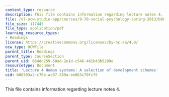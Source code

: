 ```yaml
---
content_type: resource
description: This file contains information regarding lecture notes 4.
file: /ol-ocw-studio-app/courses/9-70-social-psychology-spring-2013/b08393a2c76eac07389aee863c70fcf5_MIT9_70S13_dvlpt_schms_L4.pdf
file_size: 117445
file_type: application/pdf
learning_resource_types:
- Readings
license: https://creativecommons.org/licenses/by-nc-sa/4.0/
ocw_type: OCWFile
parent_title: Readings
parent_type: CourseSection
parent_uid: 064dd259-60ad-2e1d-c546-461b43b5289e
resourcetype: Document
title: 'Lecture 4 Human systems: A selection of development schemes'
uid: b08393a2-c76e-ac07-389a-ee863c70fcf5
---
```

This file contains information regarding lecture notes 4.
